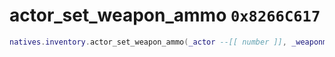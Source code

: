 # actor_set_weapon_ammo `0x8266C617`

```lua
natives.inventory.actor_set_weapon_ammo(_actor --[[ number ]], _weaponmodel --[[ number ]], _ammocount --[[ number ]])
```